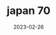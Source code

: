 ---
weight: 70
images: 
- /images/Japan/DSCF9359.jpg
title: japan 70
date: 2023-02-26
tags:
- japan
---